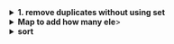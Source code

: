 
<details>
  <summary><strong>1. remove duplicates without using set</strong></summary>
    1.using foreach and includes() method.
    2.using filter to get index of each element to match with current index 


```typescript
let data = [3, 5, , 1, 1, 1, 1, 2, 3];
const filteredData = data.filter((v, i) => {
  return data.indexOf(v) === i;
});
console.log(filteredData);
const removeZero = data.filter((v) => {
  return v !== 1;
});
console.log(removeZero);
const nData = [1, 2, 2, 1, 2, 3, 1];
const z = [...new Set(nData)];
console.log(z);
```
</details>
<details>
  <summary><strong>Map to add how many ele</strong>></summary>
  
  
```typescript
  const a = new Map();
data.forEach((r) => {
  if (a.has(r)) {
    let d = a.get(r);
    a.set(r, ++d);
  } else a.set(r, 1);
});
for (let [k, o] of a) {
  console.log(k, o);
}
```

</details>
<details>
  <summary><strong>sort</strong></summary>

```typescript
const g = ['a', 'b', 'g', 'a']
g.sort();
console.log(g)

const e = [5,5,5,6,61,1,1]
e.sort();
console.log(e);
```

</details>

 
      